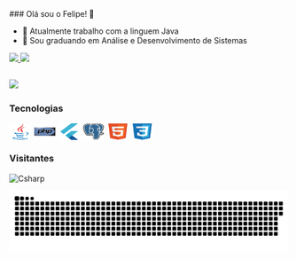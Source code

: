 <header>
 <link rel="stylesheet" href="https://cdn.jsdelivr.net/gh/devicons/devicon@latest/devicon.min.css"> 
  <link rel="stylesheet" href="devicon.min.css">
  </header>
### Olá sou o Felipe! 👋

- 🔭 Atualmente trabalho com a linguem Java
- 🌱 Sou graduando em Análise e Desenvolvimento de Sistemas
<div>
  <a href="https://github.com/felipecampos94">
  <img height="180em" src="https://github-readme-stats.vercel.app/api?username=felipecampos94&show_icons=true&theme=tokyonight&include_all_commits=true&count_private=true"/>
  <img height="180em" src="https://github-readme-stats.vercel.app/api/top-langs/?username=felipecampos94&layout=compact&langs_count=7&theme=tokyonight "/>
</div>
   
  ##
 <!-- Contatos -->
 <div>   
  <a href="https://www.linkedin.com/in/felipe-campos-2a6055183/" target="_blank"><img src="https://img.shields.io/badge/-LinkedIn-%230077B5?style=for-the-badge&logo=linkedin&logoColor=white" target="_blank"></a>                                          
 <br>

<!-- Tecnologias -->  
<div style="display: inline_block">

 <h3> Tecnologias </h3>
 <img align="center" alt="Java" height="30" width="40" src="https://raw.githubusercontent.com/devicons/devicon/master/icons/java/java-original.svg">
 <img align="center" alt="PHP" height="30" width="40" src="https://raw.githubusercontent.com/devicons/devicon/master/icons/php/php-original.svg">
 <img align="center" alt="Flutter" height="30" width="40" src="https://raw.githubusercontent.com/devicons/devicon/9f4f5cdb393299a81125eb5127929ea7bfe42889/icons/flutter/flutter-original.svg">
 <img align="center" alt="Postgres" height="30" width="40" src="https://raw.githubusercontent.com/devicons/devicon/master/icons/postgresql/postgresql-original.svg">
 <img align="center" alt="HTML" height="30" width="40" src="https://raw.githubusercontent.com/devicons/devicon/master/icons/html5/html5-original.svg">
 <img align="center" alt="CSS" height="30" width="40" src="https://raw.githubusercontent.com/devicons/devicon/master/icons/css3/css3-original.svg">   


 <!-- Contador de visitas -->
 

 <h3> Visitantes </h3>  

 <div>

  <img align="center" alt="Csharp" height="30" width="150" src="https://komarev.com/ghpvc/?username=felipecampos94&color=green" alt="felipecampos94" /> <br>

 </div>  
  
  ![Snake animation](https://github.com/felipecampos94/felipecampos94/blob/output/github-contribution-grid-snake.svg)
